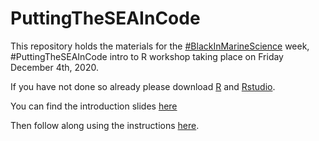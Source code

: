 # PuttingTheSEAInCode 
This repository holds the materials for the [#BlackInMarineScience](https://blackinmarsci.github.io/index.html#) week, #PuttingTheSEAInCode intro to R workshop taking place on Friday December 4th, 2020.

If you have not done so already please download [R](https://cran.r-project.org/mirrors.html) and [Rstudio](https://www.rstudio.com/products/rstudio/).

You can find the introduction slides [here](WeCanCode_presentation.html)

Then follow along using the instructions [here](SEAInCodeRIntro2.html).


